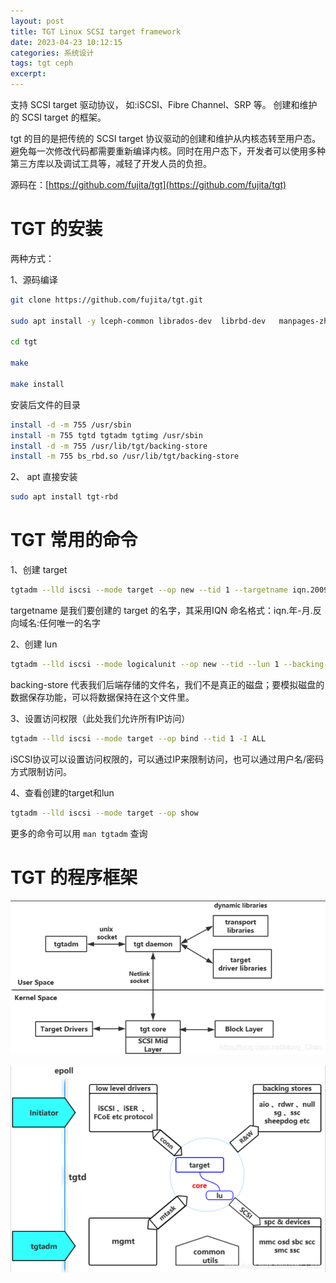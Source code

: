 ```yaml
---
layout: post
title: TGT Linux SCSI target framework 
date: 2023-04-23 10:12:15
categories: 系统设计
tags: tgt ceph 
excerpt: 
---
```


支持 SCSI target 驱动协议， 如:iSCSI、Fibre Channel、SRP 等。 创建和维护的 SCSI target 的框架。 

tgt 的目的是把传统的 SCSI target 协议驱动的创建和维护从内核态转至用户态。避免每一次修改代码都需要重新编译内核。同时在用户态下，开发者可以使用多种第三方库以及调试工具等，减轻了开发人员的负担。

源码在：[https://github.com/fujita/tgt](https://github.com/fujita/tgt)

# TGT 的安装

两种方式： 

1、源码编译
 
```sh 
git clone https://github.com/fujita/tgt.git

sudo apt install -y lceph-common librados-dev  librbd-dev   manpages-zh  xsltproc   docbook-xsl

cd tgt

make

make install
```
安装后文件的目录

```sh 
install -d -m 755 /usr/sbin
install -m 755 tgtd tgtadm tgtimg /usr/sbin
install -d -m 755 /usr/lib/tgt/backing-store
install -m 755 bs_rbd.so /usr/lib/tgt/backing-store
```

2、 apt 直接安装 

```sh
sudo apt install tgt-rbd
```

# TGT 常用的命令


1、创建 target

```sh
tgtadm --lld iscsi --mode target --op new --tid 1 --targetname iqn.2009-02.com.example:for.all
```
targetname 是我们要创建的 target 的名字，其采用IQN 命名格式：iqn.年-月.反向域名:任何唯一的名字

2、创建 lun

```sh
tgtadm --lld iscsi --mode logicalunit --op new --tid --lun 1 --backing-store /mnt/disk.img
```

backing-store 代表我们后端存储的文件名，我们不是真正的磁盘；要模拟磁盘的数据保存功能，可以将数据保持在这个文件里。

3、设置访问权限（此处我们允许所有IP访问）

```sh
tgtadm --lld iscsi --mode target --op bind --tid 1 -I ALL
```

iSCSI协议可以设置访问权限的，可以通过IP来限制访问，也可以通过用户名/密码方式限制访问。

4、查看创建的target和lun 

```sh
tgtadm --lld iscsi --mode target --op show
```

更多的命令可以用 `man tgtadm` 查询

# TGT 的程序框架

![](/assets/dfs/tgt-2023-04-24-19-16-06.png)

![](assets/dfs/tgt-2023-04-24-19-20-03.png)